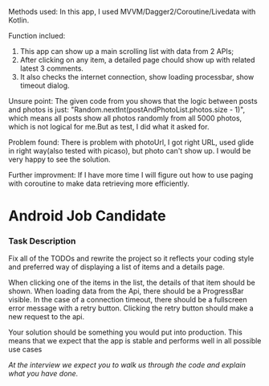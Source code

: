 
Methods used: In this app, I used MVVM/Dagger2/Coroutine/Livedata with Kotlin. 

Function inclued: 
1. This app can show up a main scrolling list with data from 2 APIs;
2. After clicking on any item, a detailed page chould show up with related latest 3 comments.
3. It also checks the internet connection, show loading processbar, show timeout dialog.

Unsure point:
The given code from you shows that the logic between posts and photos is just: "Random.nextInt(postAndPhotoList.photos.size - 1)", which means all posts show all photos randomly from all 5000 photos, which is not logical for me.But as test, I did what it asked for.

Problem found:
There is problem with photoUrl, I got right URL, used glide in right way(also tested with picaso), but photo can't show up. I would be very happy to see the solution.

Further improvment:
If I have more time I will figure out how to use paging with coroutine to make data retrieving more efficiently.






# Android Job Candidate

### Task Description

Fix all of the TODOs and rewrite the project so it reflects your coding style and preferred way of displaying a list of items and a details page.

When clicking one of the items in the list, the details of that item should be shown.
When loading data from the Api, there should be a ProgressBar visible.
In the case of a connection timeout, there should be a fullscreen error message with a retry button.
Clicking the retry button should make a new request to the api.

Your solution should be something you would put into production.
This means that we expect that the app is stable and performs well in all possible use cases

*At the interview we expect you to walk us through the code and explain what you have done.*


